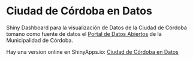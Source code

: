 # Ciudad de Córdoba en Datos
Shiny Dashboard para la visualización de Datos de la Ciudad de Córdoba tomano como fuente de datos el [Portal de Datos Abiertos](https://gobiernoabierto.cordoba.gob.ar) de la Municipalidad de Córdoba.

Hay una version online en ShinyApps.io: [Ciudad de Córdoba en Datos](https://pdelboca.shinyapps.io/ciudad-de-cordoba-en-datos/)
